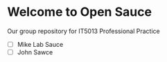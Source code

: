 # Welcome to Open Sauce
Our group repository for IT5013 Professional Practice


 - [ ] Mike Lab Sauce 
 - [ ] John Sawce
